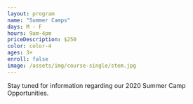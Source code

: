 ```yaml
---
layout: program
name: "Summer Camps"
days: M - F
hours: 9am-4pm
priceDescription: $250
color: color-4
ages: 3+
enroll: false
image: /assets/img/course-single/stem.jpg
---
```


Stay tuned for information regarding our 2020 Summer Camp Opportunities. 
